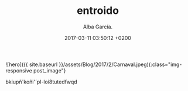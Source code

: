 ﻿---
layout: post
title:  "entroido"
date:   2017-03-11 03:50:12 +0200
categories: actividade
author: Alba García.
---

![hero]({{ site.baseurl }}/assets/Blog/2017/2/Carnaval.jpeg){:class="img-responsive post_image"}
<br>

bkiupñ´koñi'´pl-loi8tutedfwqd